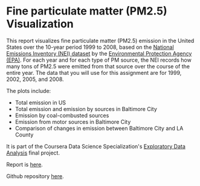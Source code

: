# Fine particulate matter (PM2.5) Visualization
This report visualizes fine particulate matter (PM2.5) emission in the United States over the 10-year period 1999 to 2008, based on the [National Emissions Inventory (NEI) dataset](http://www.epa.gov/air-emissions-inventories/national-emissions-inventory) by the [Environmental Protection Agency (EPA)](http://www3.epa.gov). For each year and for each type of PM source, the NEI records how many tons of PM2.5 were emitted from that source over the course of the entire year. The data that you will use for this assignment are for 1999, 2002, 2005, and 2008.

The plots include: 

* Total emission in US
* Total emission and emission by sources in Baltimore City
* Emission by coal-combusted sources 
* Emission from motor sources in Baltimore City
* Comparison of changes in emission between Baltimore City and LA County

It is part of the Coursera Data Science Specialization's [Exploratory Data Analysis](https://www.coursera.org/account/accomplishments/records/TTJYWJR62FD9) final project.

Report is [here](http://cstorm125.github.io/pm25).

Github repository [here](https://github.com/cstorm125/pm25).
